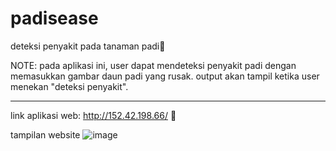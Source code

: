 # padisease
deteksi penyakit pada tanaman padi🌾

NOTE:
pada aplikasi ini, user dapat mendeteksi penyakit padi dengan memasukkan gambar daun padi yang rusak. output akan tampil ketika user menekan "deteksi penyakit".

_______________________________________________________
link aplikasi web: http://152.42.198.66/
🤖

tampilan website
![image](https://github.com/entsanerga/padisease/assets/101909253/bc4a31a9-e6ad-40a8-8246-ac7c8f6b69f3)
